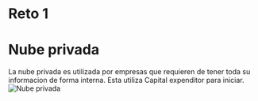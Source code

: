 # Reto 1
# Nube privada
La nube privada es utilizada por empresas que requieren de tener toda su informacion de forma interna.
Esta utiliza Capital expenditor para iniciar.
![Nube privada](https://netclouder.com/wp-content/uploads/2014/10/privtecloud-1920x960.jpg)
